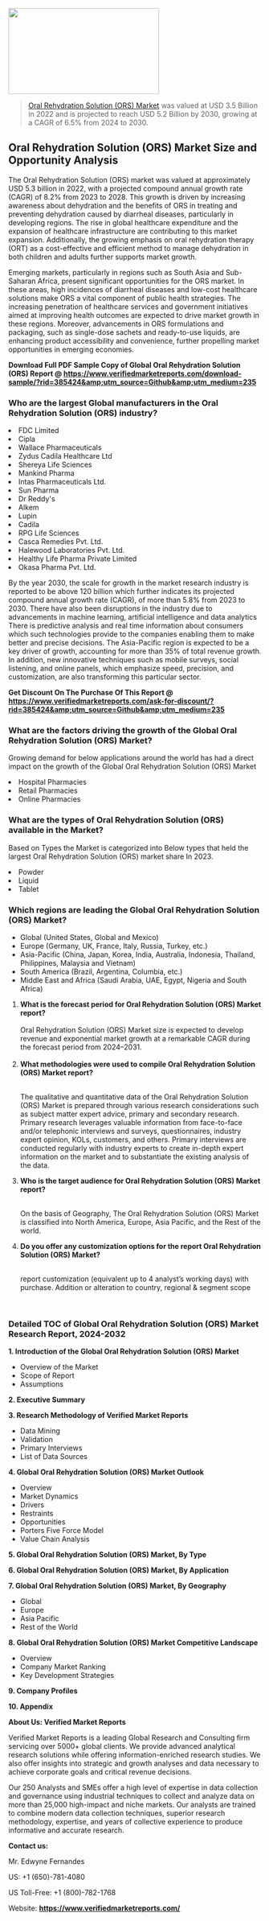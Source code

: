 <img src="https://ffe5etoiles.com/wp-content/uploads/2024/12/MST1-300x171.png" alt="" width="300" height="171" class="alignnone size-medium wp-image-20088" /><blockquote><p><p><a href="https://www.verifiedmarketreports.com/download-sample/?rid=385424&utm_source=Github&utm_medium=235" target="_blank">Oral Rehydration Solution (ORS) Market</a> was valued at USD 3.5 Billion in 2022 and is projected to reach USD 5.2 Billion by 2030, growing at a CAGR of 6.5% from 2024 to 2030.</p></blockquote><p><h2>Oral Rehydration Solution (ORS) Market Size and Opportunity Analysis</h2><p>The Oral Rehydration Solution (ORS) market was valued at approximately USD 5.3 billion in 2022, with a projected compound annual growth rate (CAGR) of 8.2% from 2023 to 2028. This growth is driven by increasing awareness about dehydration and the benefits of ORS in treating and preventing dehydration caused by diarrheal diseases, particularly in developing regions. The rise in global healthcare expenditure and the expansion of healthcare infrastructure are contributing to this market expansion. Additionally, the growing emphasis on oral rehydration therapy (ORT) as a cost-effective and efficient method to manage dehydration in both children and adults further supports market growth.</p><p>Emerging markets, particularly in regions such as South Asia and Sub-Saharan Africa, present significant opportunities for the ORS market. In these areas, high incidences of diarrheal diseases and low-cost healthcare solutions make ORS a vital component of public health strategies. The increasing penetration of healthcare services and government initiatives aimed at improving health outcomes are expected to drive market growth in these regions. Moreover, advancements in ORS formulations and packaging, such as single-dose sachets and ready-to-use liquids, are enhancing product accessibility and convenience, further propelling market opportunities in emerging economies.</p></p><p class=""><strong>Download Full PDF Sample Copy of Global Oral Rehydration Solution (ORS) Report @ <a href="https://www.verifiedmarketreports.com/download-sample/?rid=385424&amp;utm_source=Github&amp;utm_medium=235" target="_blank">https://www.verifiedmarketreports.com/download-sample/?rid=385424&amp;utm_source=Github&amp;utm_medium=235</a></strong></p><h3 id="" class="">Who are the largest Global manufacturers in the Oral Rehydration Solution (ORS) industry?</h3><p><li>FDC Limited</li><li> Cipla</li><li> Wallace Pharmaceuticals</li><li> Zydus Cadila Healthcare Ltd</li><li> Shereya Life Sciences</li><li> Mankind Pharma</li><li> Intas Pharmaceuticals Ltd.</li><li> Sun Pharma</li><li> Dr Reddy's</li><li> Alkem</li><li> Lupin</li><li> Cadila</li><li> RPG Life Sciences</li><li> Casca Remedies Pvt. Ltd.</li><li> Halewood Laboratories Pvt. Ltd.</li><li> Healthy Life Pharma Private Limited</li><li> Okasa Pharma Pvt. Ltd.</li></p><div class=""><div class="" dir="" data-message-author-role="" data-message-id="" data-message-model-slug=""><div class=""><div class=""><div class=""><div class="" dir="" data-message-author-role="" data-message-id="" data-message-model-slug=""><div class=""><div class=""><p>By the year 2030, the scale for growth in the market research industry is reported to be above 120 billion which further indicates its projected compound annual growth rate (CAGR), of more than 5.8% from 2023 to 2030. There have also been disruptions in the industry due to advancements in machine learning, artificial intelligence and data analytics There is predictive analysis and real time information about consumers which such technologies provide to the companies enabling them to make better and precise decisions. The Asia-Pacific region is expected to be a key driver of growth, accounting for more than 35% of total revenue growth. In addition, new innovative techniques such as mobile surveys, social listening, and online panels, which emphasize speed, precision, and customization, are also transforming this particular sector.</p><p><strong>Get Discount On The Purchase Of This Report @&nbsp; <a href="https://www.verifiedmarketreports.com/ask-for-discount/?rid=385424&amp;utm_source=Github&amp;utm_medium=235" target="_blank">https://www.verifiedmarketreports.com/ask-for-discount/?rid=385424&amp;utm_source=Github&amp;utm_medium=235</a></strong></p></div></div></div></div></div></div></div></div><h3 id="" class="">What are the factors driving the growth of the Global Oral Rehydration Solution (ORS) Market?</h3><p id="" class="">Growing demand for below applications around the world has had a direct impact on the growth of the Global Oral Rehydration Solution (ORS) Market</p><p id="" class=""><li>Hospital Pharmacies</li><li> Retail Pharmacies</li><li> Online Pharmacies</li></p><h3 id="" class="">What are the types of Oral Rehydration Solution (ORS) available in the Market?</h3><p id="" class="">Based on Types the Market is categorized into Below types that held the largest Oral Rehydration Solution (ORS) market share In 2023.</p><p id="" class=""><li>Powder</li><li> Liquid</li><li> Tablet</li></p><h3 id="" class="">Which regions are leading the Global Oral Rehydration Solution (ORS) Market?</h3><ul><li>Global (United States, Global and Mexico)</li><li>Europe (Germany, UK, France, Italy, Russia, Turkey, etc.)</li><li>Asia-Pacific (China, Japan, Korea, India, Australia, Indonesia, Thailand, Philippines, Malaysia and Vietnam)</li><li>South America (Brazil, Argentina, Columbia, etc.)</li><li>Middle East and Africa (Saudi Arabia, UAE, Egypt, Nigeria and South Africa)</li></ul><p><ol><li><strong>What is the forecast period for Oral Rehydration Solution (ORS) Market report?<br /></strong><br /><span data-sheets-root="1" data-sheets-value="{&quot;1&quot;:2,&quot;2&quot;:&quot;XXXX size is expected to develop revenue and exponential market growth at a remarkable CAGR during the forecast period from 2024&ndash;2030.&quot;}" data-sheets-userformat="{&quot;2&quot;:12674,&quot;4&quot;:{&quot;1&quot;:2,&quot;2&quot;:16776960},&quot;10&quot;:2,&quot;11&quot;:0,&quot;15&quot;:&quot;Arial&quot;,&quot;16&quot;:12}">Oral Rehydration Solution (ORS) Market size is expected to develop revenue and exponential market growth at a remarkable CAGR during the forecast period from 2024&ndash;2031.</span><br /><br /></li><li><strong>What methodologies were used to compile Oral Rehydration Solution (ORS) Market report?<br /><br /></strong><p>The qualitative and quantitative data of the&nbsp;Oral Rehydration Solution (ORS) Market is prepared through various research considerations such as subject matter expert advice, primary and secondary research. Primary research leverages valuable information from face-to-face and/or telephonic interviews and surveys, questionnaires, industry expert opinion, KOLs, customers, and others. Primary interviews are conducted regularly with industry experts to create in-depth expert information on the market and to substantiate the existing analysis of the data.&nbsp;</p></li><li><strong>Who is the target audience for Oral Rehydration Solution (ORS) Market report?<br /><br /></strong><p>On the basis of Geography, The&nbsp;Oral Rehydration Solution (ORS) Market is classified into North America, Europe, Asia Pacific, and the Rest of the world.</p></li><li><strong>Do you offer any customization options for the report Oral Rehydration Solution (ORS) Market?<br /><br /></strong><p>report customization (equivalent up to 4 analyst&rsquo;s working days) with purchase. Addition or alteration to country, regional &amp; segment scope</p><p>&nbsp;</p></li></ol></p><h3 id="" class="">Detailed TOC of Global Oral Rehydration Solution (ORS) Market Research Report, 2024-2032</h3><p id="" class=""><strong>1. Introduction of the Global Oral Rehydration Solution (ORS) Market</strong></p><ul><li>Overview of the Market</li><li>Scope of Report</li><li>Assumptions</li></ul><p id="" class=""><strong>2. Executive Summary</strong></p><p id="" class=""><strong>3. Research Methodology of&nbsp;Verified Market Reports</strong></p><ul><li>Data Mining</li><li>Validation</li><li>Primary Interviews</li><li>List of Data Sources</li></ul><p id="" class=""><strong>4. Global Oral Rehydration Solution (ORS) Market Outlook</strong></p><ul><li>Overview</li><li>Market Dynamics</li><li>Drivers</li><li>Restraints</li><li>Opportunities</li><li>Porters Five Force Model</li><li>Value Chain Analysis</li></ul><p id="" class=""><strong>5. Global Oral Rehydration Solution (ORS) Market, By&nbsp;Type</strong></p><p id="" class=""><strong>6. Global Oral Rehydration Solution (ORS) Market, By Application</strong></p><p id="" class=""><strong>7. Global Oral Rehydration Solution (ORS) Market, By Geography</strong></p><ul><li>Global</li><li>Europe</li><li>Asia Pacific</li><li>Rest of the World</li></ul><p id="" class=""><strong>8. Global Oral Rehydration Solution (ORS) Market Competitive Landscape</strong></p><ul><li>Overview</li><li>Company Market Ranking</li><li>Key Development Strategies</li></ul><p id="" class=""><strong>9. Company Profiles</strong></p><p id="" class=""><strong>10. Appendix</strong></p><p id="" class=""><strong>About Us: Verified Market Reports</strong></p><p id="" class="">Verified Market Reports is a leading Global Research and Consulting firm servicing over 5000+ global clients. We provide advanced analytical research solutions while offering information-enriched research studies. We also offer insights into strategic and growth analyses and data necessary to achieve corporate goals and critical revenue decisions.</p><p id="" class="">Our 250 Analysts and SMEs offer a high level of expertise in data collection and governance using industrial techniques to collect and analyze data on more than 25,000 high-impact and niche markets. Our analysts are trained to combine modern data collection techniques, superior research methodology, expertise, and years of collective experience to produce informative and accurate research.</p><p id="" class=""><strong>Contact us:</strong></p><p id="" class="">Mr. Edwyne Fernandes</p><p id="" class="">US: +1 (650)-781-4080</p><p id="" class="">US Toll-Free: +1 (800)-782-1768</p><p id="" class="">Website: <a target="" data-test-app-aware-link=""><strong>https://www.verifiedmarketreports.com/</strong></a></p>
